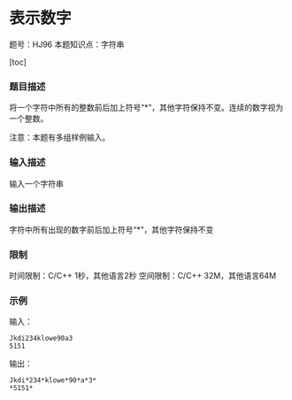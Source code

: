 # 表示数字

题号：HJ96
本题知识点：字符串

[toc]

### 题目描述

将一个字符中所有的整数前后加上符号“*”，其他字符保持不变。连续的数字视为一个整数。

注意：本题有多组样例输入。

### 输入描述

输入一个字符串

### 输出描述

字符中所有出现的数字前后加上符号“*”，其他字符保持不变

### 限制
时间限制：C/C++ 1秒，其他语言2秒 
空间限制：C/C++ 32M，其他语言64M

### 示例

输入：
```
Jkdi234klowe90a3
5151
```

输出：
```
Jkdi*234*klowe*90*a*3*
*5151*
```